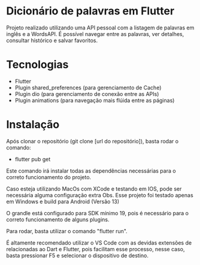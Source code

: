 # Dicionário de palavras em Flutter

Projeto realizado utilizando uma API pessoal com a listagem de palavras em inglês e a WordsAPI.
É possível navegar entre as palavras, ver detalhes, consultar histórico e salvar favoritos.

# Tecnologias

- Flutter
- Plugin shared_preferences (para gerenciamento de Cache)
- Plugin dio (para gerenciamento de conexão entre as APIs)
- Plugin animations (para navegação mais flúida entre as páginas)

# Instalação

Após clonar o repositório (git clone [url do repositório]), basta rodar o comando:

 - flutter pub get

Este comando irá instalar todas as dependências necessárias para o correto funcionamento do projeto.

Caso esteja utilizando MacOs com XCode e testando em IOS, pode ser necessária alguma configuração extra
Obs. Esse projeto foi testado apenas em Windows e build para Android (Versão 13)

O grandle está configurado para SDK mínimo 19, pois é necessário para o correto funcionamento de alguns plugins.

Para rodar, basta utilizar o comando "flutter run".

É altamente recomendado utilizar o VS Code com as devidas extensões de relacionadas ao Dart e Flutter, pois facilitam esse processo, nesse caso, basta pressionar F5 e selecionar o dispositivo de destino.




